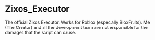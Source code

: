# Zixos_Executor
The official Zixos Executor. Works for Roblox (especially BloxFruits). Me (The Creator) and all the development team are not responsible for the damages that the script can cause. 
